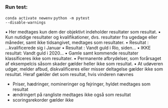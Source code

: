 ### Run test:
<code>conda activate newenv</code>
<code>python -m pytest --disable-warnings</code>

▪ Her medtages kun dem der objektivt indeholder resultater som resultat. 
▪ Kun nutidige resultater og kvalifikationer, dvs. resultater fra ugedage eller måneder, samt ikke tidsangivet, medtages som resultater.
    • Resultat : ...kvalificerede sig i Januar
    • Resultat : Vandt guld i Rio, siden...
    • IKKE resultat: Vandt guld i 2020...
▪ Gamle samt kommende resultater klassificeres ikke som resultater.
▪ Permanente afbrydelser, som forårsaget af eksempelcis såsom skader gælder heller ikke som resultat.
▪ At udøveren udgør, melder afbud, diskvalificeres eller misser deltagelse gælder ikke som resultat. Heraf gælder det som resultat, hvis vinderen nævnes
- Priser, hædringer, nomineringer og fejringer, hyldet medtages som resultat
- ændringert på rangliste medtages ikke også som resultat
- scoringsrekorder gælder ikke